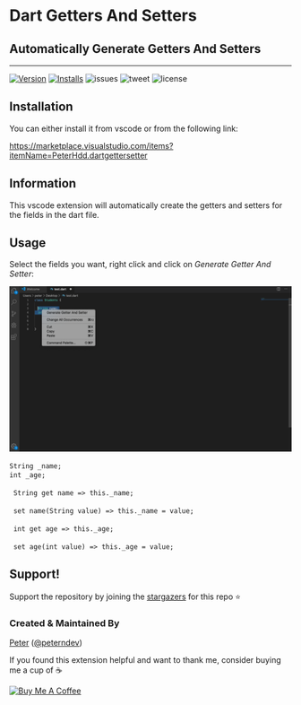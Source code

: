 # Dart Getters And Setters
## Automatically Generate Getters And Setters
-------------------

[![Version](https://vsmarketplacebadge.apphb.com/version-short/PeterHdd.dartgettersetter.svg)](https://marketplace.visualstudio.com/items?itemName=PeterHdd.dartgettersetter)
[![Installs](https://vsmarketplacebadge.apphb.com/installs/PeterHdd.dartgettersetter.svg)](https://marketplace.visualstudio.com/items?itemName=PeterHdd.dartgettersetter)
![issues](https://img.shields.io/github/issues/peterhdd/gettersetter)
![tweet](https://img.shields.io/twitter/url/https/github.com/PeterHdd/gettersetter.svg?style=social)
![license](https://img.shields.io/github/license/peterhdd/gettersetter)

## Installation

You can either install it from vscode or from the following link:

https://marketplace.visualstudio.com/items?itemName=PeterHdd.dartgettersetter

## Information

This vscode extension will automatically create the getters and setters for the fields in the dart file.

## Usage

Select the fields you want, right click and click on *Generate Getter And Setter*:

![example-image](images/examplegetset.png)

```
String _name;
int _age;

 String get name => this._name;

 set name(String value) => this._name = value;

 int get age => this._age;

 set age(int value) => this._age = value;
 ```

 ## Support!
Support the repository by joining the [stargazers](https://github.com/PeterHdd/Firebase-Flutter-tutorials/stargazers) for this repo ⭐

### Created & Maintained By

[Peter](https://github.com/peterhdd) ([@peterndev](https://www.twitter.com/peterndev))

If you found this extension helpful and want to thank me, consider buying me a cup of :coffee:

<a href="https://www.buymeacoffee.com/peterhaddad" target="_blank"><img src="https://cdn.buymeacoffee.com/buttons/v2/default-red.png" alt="Buy Me A Coffee" height= "45px" width="174px"></a>



